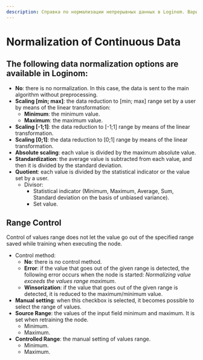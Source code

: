 ```yaml
---
description: Справка по нормализации непрерывных данных в Loginom. Варианты нормализации непрерывных данных. Контроль диапазона значений. Возможность использования ручной настройки.
---
```

# Normalization of Continuous Data

## The following data normalization options are available in Loginom:

* **No**: there is no normalization. In this case, the data is sent to the main algorithm without preprocessing.
* **Scaling [min; max]**: the data reduction to [min; max] range set by a user by means of the linear transformation:
   * **Minimum**: the minimum value.
   * **Maximum**: the maximum value.
* **Scaling [-1;1]**: the data reduction to [-1;1] range by means of the linear transformation.
* **Scaling [0;1]**: the data reduction to [0;1] range by means of the linear transformation.
* **Absolute scaling**: each value is divided by the maximum absolute value.
* **Standardization**: the average value is subtracted from each value, and then it is divided by the standard deviation.
* **Quotient**: each value is divided by the statistical indicator or the value set by a user.
   * Divisor:
      * Statistical indicator (Minimum, Maximum, Average, Sum, Standard deviation on the basis of unbiased variance).
      * Set value.

## Range Control

Control of values range does not let the value go out of the specified range saved while training when executing the node.

* Control method:
   * **No**: there is no control method.
   * **Error**: if the value that goes out of the given range is detected, the following error occurs when the node is started: *Normalizing value exceeds the values range maximum*.
   * **Winsorization**: if the value that goes out of the given range is detected, it is reduced to the maximum/minimum value.
* **Manual setting**: when this checkbox is selected, it becomes possible to select the range of values.
* **Source Range**: the values of the input field minimum and maximum. It is set when retraining the node.
   * Minimum.
   * Maximum.
* **Controlled Range**: the manual setting of values range.
   * Minimum.
   * Maximum.
